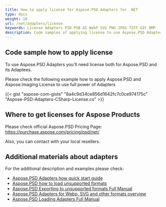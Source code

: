 ```yaml
---
title: How to apply license for Aspose.PSD Adapters for .NET
type: docs
weight: 10
url: /net/adapters/license
keywords: License Adapters PSD PSB AI WebP SVG PNG JPEG TIFF GIF BMP
description: Code samples of applying license to use Aspose.PSD Adapters
---
```


## **Code sample how to apply license**

To use Aspose.PSD Adapters you'll need license both for Aspose.PSD and its Adaptees.

Please check the following example how to apply Aspose.PSD and Aspose.Imaging License to use full power of Adapters


{{< gist "aspose-com-gists" "8a4c9d34ce856d1642fc7c0ce974175c" "Aspose-PSD-Adapters-CSharp-License.cs" >}}

## **Where to get licenses for Aspose Products**

Please check official Aspose.PSD Pricing Page: https://purchase.aspose.com/pricing/psd/net/

Also, you can contact with your local resellers.

## **Additional materials about adapters**

For the additional description and examples please check:
- [Aspose.PSD Adapters how quick start guide](/psd/net/adapters/quick-start)
- [Aspose.PSD how to load unsupported formats](/psd/net/adapters/load-unsupported-formats)
- [Aspose.PSD Exporting to unsupported formats Full Manual](/psd/net/adapters/export-to-unsupported-formats)
- [Aspose.PSD Adapters for Webp, SVG and other formats overview](/psd/net/adapters/working-with-webp-svg-formats-overview)
- [Aspose.PSD Loading Adapters Full Manual](/psd/net/adapters/full-manual)
